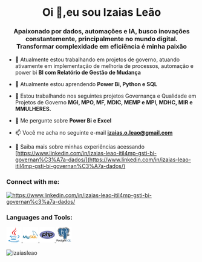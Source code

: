 <h1 align="center">Oi 👋,eu sou Izaias Leão</h1>
<h3 align="center">Apaixonado por dados, automações e IA, busco inovações constantemente, principalmente no mundo digital. Transformar complexidade em eficiência é minha paixão</h3>

- 🔭 Atualmente estou trabalhando em projetos de governo, atuando ativamente em implementação de melhoria de processos, automação e power bi **BI com Relatório de Gestão de Mudança**

- 🌱 Atualmente estou aprendendo **Power Bi, Python e SQL**

- 👯 Estou trabalhando nos seguintes projetos Governança e Qualidade em Projetos de Governo **MGI, MPO, MF, MDIC, MEMP e MPI, MDHC, MIR e MMULHERES.**

- 💬 Me pergunte sobre **Power Bi e Excel**

- 📫 Você me acha no seguinte e-mail **izaias.o.leao@gmail.com**

- 📄 Saiba mais sobre minhas experiências acessando [https://www.linkedin.com/in/izaias-leao-itil4mp-gsti-bi-governan%C3%A7a-dados/](https://www.linkedin.com/in/izaias-leao-itil4mp-gsti-bi-governan%C3%A7a-dados/)

<h3 align="left">Connect with me:</h3>
<p align="left">
<a href="https://linkedin.com/in/https://www.linkedin.com/in/izaias-leao-itil4mp-gsti-bi-governan%c3%a7a-dados/" target="blank"><img align="center" src="https://raw.githubusercontent.com/rahuldkjain/github-profile-readme-generator/master/src/images/icons/Social/linked-in-alt.svg" alt="https://www.linkedin.com/in/izaias-leao-itil4mp-gsti-bi-governan%c3%a7a-dados/" height="30" width="40" /></a>
</p>

<h3 align="left">Languages and Tools:</h3>
<p align="left"> <a href="https://www.java.com" target="_blank" rel="noreferrer"> <img src="https://raw.githubusercontent.com/devicons/devicon/master/icons/java/java-original.svg" alt="java" width="40" height="40"/> </a> <a href="https://www.mysql.com/" target="_blank" rel="noreferrer"> <img src="https://raw.githubusercontent.com/devicons/devicon/master/icons/mysql/mysql-original-wordmark.svg" alt="mysql" width="40" height="40"/> </a> <a href="https://www.php.net" target="_blank" rel="noreferrer"> <img src="https://raw.githubusercontent.com/devicons/devicon/master/icons/php/php-original.svg" alt="php" width="40" height="40"/> </a> <a href="https://www.postgresql.org" target="_blank" rel="noreferrer"> <img src="https://raw.githubusercontent.com/devicons/devicon/master/icons/postgresql/postgresql-original-wordmark.svg" alt="postgresql" width="40" height="40"/> </a> </p>

<p><img align="center" src="https://github-readme-stats.vercel.app/api/top-langs?username=izaiasleao&show_icons=true&locale=en&layout=compact" alt="izaiasleao" /></p>


<!---
- 👋 Hi, I’m @izaiasleao
- 👀 I’m interested in ...
- 🌱 I’m currently learning ...
- 💞️ I’m looking to collaborate on ...
- 📫 How to reach me ...
- 😄 Pronouns: ...
- ⚡ Fun fact: ...

izaiasleao/izaiasleao is a ✨ special ✨ repository because its `README.md` (this file) appears on your GitHub profile.
You can click the Preview link to take a look at your changes.
--->

